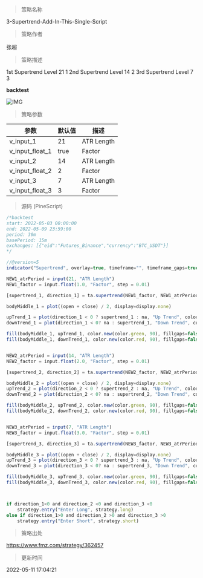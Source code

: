 
> 策略名称

3-Supertrend-Add-In-This-Single-Script

> 策略作者

张超

> 策略描述

1st Supertrend Level 21 1
2nd Supertrend Level 14 2 
3rd Supertrend Level 7 3

**backtest**

 ![IMG](https://www.fmz.com/upload/asset/16364ff2277259753d7.png) 


> 策略参数



|参数|默认值|描述|
|----|----|----|
|v_input_1|21|ATR Length|
|v_input_float_1|true|Factor|
|v_input_2|14|ATR Length|
|v_input_float_2|2|Factor|
|v_input_3|7|ATR Length|
|v_input_float_3|3|Factor|


> 源码 (PineScript)

``` javascript
/*backtest
start: 2022-05-03 00:00:00
end: 2022-05-09 23:59:00
period: 30m
basePeriod: 15m
exchanges: [{"eid":"Futures_Binance","currency":"BTC_USDT"}]
*/

//@version=5
indicator("Supertrend", overlay=true, timeframe="", timeframe_gaps=true)

NEW1_atrPeriod = input(21, "ATR Length")
NEW1_factor = input.float(1.0, "Factor", step = 0.01)

[supertrend_1, direction_1] = ta.supertrend(NEW1_factor, NEW1_atrPeriod)

bodyMiddle_1 = plot((open + close) / 2, display=display.none)

upTrend_1 = plot(direction_1 < 0 ? supertrend_1 : na, "Up Trend", color = color.green, style=plot.style_linebr)
downTrend_1 = plot(direction_1 < 0? na : supertrend_1, "Down Trend", color = color.red, style=plot.style_linebr)

fill(bodyMiddle_1, upTrend_1, color.new(color.green, 90), fillgaps=false)
fill(bodyMiddle_1, downTrend_1, color.new(color.red, 90), fillgaps=false)


NEW2_atrPeriod = input(14, "ATR Length")
NEW2_factor = input.float(2.0, "Factor", step = 0.01)

[supertrend_2, direction_2] = ta.supertrend(NEW2_factor, NEW2_atrPeriod)

bodyMiddle_2 = plot((open + close) / 2, display=display.none)
upTrend_2 = plot(direction_2 < 0 ? supertrend_2 : na, "Up Trend", color = color.green, style=plot.style_linebr)
downTrend_2 = plot(direction_2 < 0? na : supertrend_2, "Down Trend", color = color.red, style=plot.style_linebr)

fill(bodyMiddle_2, upTrend_2, color.new(color.green, 90), fillgaps=false)
fill(bodyMiddle_2, downTrend_2, color.new(color.red, 90), fillgaps=false)


NEW3_atrPeriod = input(7, "ATR Length")
NEW3_factor = input.float(3.0, "Factor", step = 0.01)

[supertrend_3, direction_3] = ta.supertrend(NEW3_factor, NEW3_atrPeriod)

bodyMiddle_3 = plot((open + close) / 2, display=display.none)
upTrend_3 = plot(direction_3 < 0 ? supertrend_3 : na, "Up Trend", color = color.green, style=plot.style_linebr)
downTrend_3 = plot(direction_3 < 0? na : supertrend_3, "Down Trend", color = color.red, style=plot.style_linebr)

fill(bodyMiddle_3, upTrend_3, color.new(color.green, 90), fillgaps=false)
fill(bodyMiddle_3, downTrend_3, color.new(color.red, 90), fillgaps=false)



if direction_1<0 and direction_2 <0 and direction_3 <0
    strategy.entry("Enter Long", strategy.long)
else if direction_1>0 and direction_2 >0 and direction_3 >0
    strategy.entry("Enter Short", strategy.short)
```

> 策略出处

https://www.fmz.com/strategy/362457

> 更新时间

2022-05-11 17:04:21
